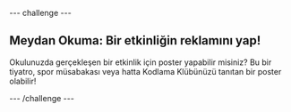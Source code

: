 --- challenge ---

## Meydan Okuma: Bir etkinliğin reklamını yap!

Okulunuzda gerçekleşen bir etkinlik için poster yapabilir misiniz? Bu bir tiyatro, spor müsabakası veya hatta Kodlama Klübünüzü tanıtan bir poster olabilir!

--- /challenge ---
